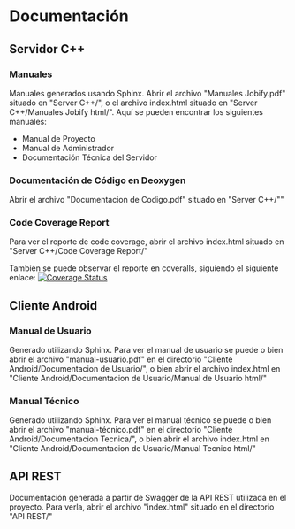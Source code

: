 # Documentación

## Servidor C++

### Manuales

Manuales generados usando Sphinx. Abrir el archivo "Manuales Jobify.pdf" situado en "Server C++/", o el archivo index.html situado en "Server C++/Manuales Jobify html/".
Aquí se pueden encontrar los siguientes manuales:
* Manual de Proyecto
* Manual de Administrador
* Documentación Técnica del Servidor

### Documentación de Código en Deoxygen

Abrir el archivo "Documentacion de Codigo.pdf" situado en "Server C++/""

### Code Coverage Report

Para ver el reporte de code coverage, abrir el archivo index.html situado en "Server C++/Code Coverage Report/"

También se puede observar el reporte en coveralls, siguiendo el siguiente enlace: [![Coverage Status](https://coveralls.io/repos/github/Taller-7552-II/Jobify/badge.svg)](https://coveralls.io/github/Taller-7552-II/Jobify)


## Cliente Android

### Manual de Usuario
Generado utilizando Sphinx. Para ver el manual de usuario se puede o bien abrir el archivo "manual-usuario.pdf" en el directorio "Cliente Android/Documentacion de Usuario/", o bien abrir el archivo index.html en "Cliente Android/Documentacion de Usuario/Manual de Usuario html/"

### Manual Técnico
Generado utilizando Sphinx. Para ver el manual técnico se puede o bien abrir el archivo "manual-técnico.pdf" en el directorio "Cliente Android/Documentacion Tecnica/", o bien abrir el archivo index.html en "Cliente Android/Documentacion de Usuario/Manual Tecnico html/"

## API REST
Documentación generada a partir de Swagger de la API REST utilizada en el proyecto.
Para verla, abrir el archivo "index.html" situado en el directorio "API REST/"
